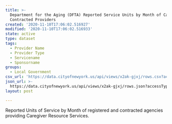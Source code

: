 ```yaml
---
title: >-
  Department for the Aging (DFTA) Reported Service Units by Month of Care Giver
  Contracted Providers
created: '2020-11-10T17:06:02.516927'
modified: '2020-11-10T17:06:02.516933'
state: active
type: dataset
tags:
  - Provider Name
  - Provider Type
  - Servicename
  - Sponsorname
groups:
  - Local Government
csv_url: 'https://data.cityofnewyork.us/api/views/x2ak-gjxj/rows.csv?accessType=DOWNLOAD'
json_url: >-
  https://data.cityofnewyork.us/api/views/x2ak-gjxj/rows.json?accessType=DOWNLOAD
layout: post

---
```

Reported Units of Service by Month of registered and contracted agencies providing Caregiver Resource Services.
